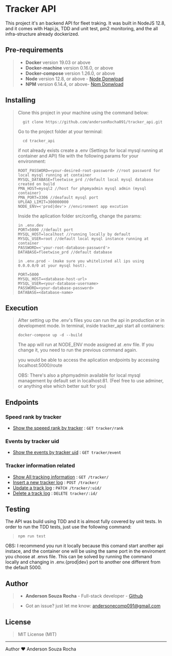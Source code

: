 # Tracker API

This project it's an backend API for fleet traking. It was built in NodeJS 12.8, and it comes with Hapi.js, TDD and unit test, pm2 monitoring, and the all infra-structure already dockerized.

## Pre-requirements

> - **Docker** version 19.03 or above
> - **Docker-machine** version 0.16.0, or above
> - **Docker-compose** version 1.26.0, or above
> - **Node** version 12.8, or above - [Node Donwload](https://nodejs.org/pt-br/download/)
> - **NPM** version 6.14.4, or above- [Npm Donwload](https://www.npmjs.com/package/download)

## Installing

> Clone this project in your machine using the command below:
> ```
> 	git clone https://github.com/andersonRocha091/tracker_api.git
> ```
> Go to the project folder at your terminal:
> ```
> 	cd tracker_api
> ```
> if not already exists create a .env (Settings for local mysql running at container and API) file with the following params for your environment:
> ```
>ROOT_PASSWORD=<your-desired-root-password> //root password for local mysql running at container
>MYSQL_DATABASE=fleetwise_prd //default local mysql database created on build
>PMA_HOST=mysql2 //host for phpmyadmin mysql admin (mysql container)
>PMA_PORT=3306 //deafault mysql port
>UPLOAD_LIMIT=300000000
>NODE_ENV=<'prod|dev'> //environment app excution
> ```
> Inside the aplication folder src/config, change the params:
> ```
> in .env.dev
>PORT=5000 //default port
>MYSQL_HOST=localhost //running locally by default
>MYSQL_USER=root //default local mysql instance running at container
>PASSWORD=<'your-root-database-password'>
>DATABASE=fleetwise_prd //default database
>
>in .env.prod - (make sure you whitelisted all ips using 0.0.0.0/0 at your mysql host).
>
>PORT=5000
>MYSQL_HOST=<database-host-url>
>MYSQL_USER=<your-database-username>
>PASSWORD=<your-database-password>
>DATABASE=<database-name>
> ```


## Execution

> After setting up the .env's files you can run the api in production or in development mode. 
> In terminal, inside tracker_api start all containers:
> ```
> docker-compose up -d --build
>
> ```
> The app will run at NODE_ENV mode assigned at .env file. If you change it, you need to run the previous command again. 
>
> you would be able to access the aplication endpoints by accessing localhost:5000/route
>
> OBS: There's also a phpmyadmin available for local mysql management by default set in localhost:81. (Feel free to use adminer, or anything else which better suit for you)

## Endpoints

### Speed rank by tracker

* [Show the speeed rank by tracker](rank/get.md) : `GET tracker/rank`

### Events by tracker uid

* [Show the events by tracker uid](event/get.md) : `GET tracker/event`

### Tracker information related

* [Show All tracking information](tracker/get.md) : `GET /tracker/`
* [Insert a new tracker log](tracker/post.md) : `POST /tracker/`
* [Update a track log](tacker/patch.md) : `PATCH /tracker/:uid/`
* [Delete a track log](tracker/id/delete.md) : `DELETE tracker/:id/`


## Testing

The API was build using TDD and it is almost fully covered by unit tests. In order to run the TDD tests, just use the following command:
>```
> npm run test
>```
OBS: I recommend you run it locally because this comand start another api instace, and the container one will be using the same port in the enviroment you choose at .envs file. This 
can be solved by running the command locally and changing in .env.{prod|dev} port to another
one different from the default 5000.
## Author

> - **Anderson Souza Rocha** - Full-stack developer - [Github](https://github.com/andersonRocha091) 

> - Got an issue? just let me know: andersonecomp091@gmail.com


## License 

> MIT License (MIT)

---
Author ❤ Anderson Souza Rocha
